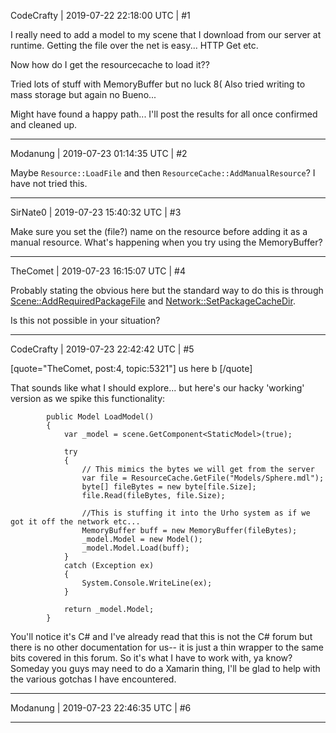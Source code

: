 CodeCrafty | 2019-07-22 22:18:00 UTC | #1

I really need to add a model to my scene that I download from our server at runtime.
Getting the file over the net is easy... HTTP Get etc.

Now how do I get the resourcecache to load it?? 

Tried lots of stuff with MemoryBuffer but no luck 8( 
Also tried writing to mass storage but again no Bueno...

Might have found a happy path... I'll post the results for all once confirmed and cleaned up.

-------------------------

Modanung | 2019-07-23 01:14:35 UTC | #2

Maybe `Resource::LoadFile` and then `ResourceCache::AddManualResource`?
I have not tried this.

-------------------------

SirNate0 | 2019-07-23 15:40:32 UTC | #3

Make sure you set the (file?) name on the resource before adding it as a manual resource. What's happening when you try using the MemoryBuffer?

-------------------------

TheComet | 2019-07-23 16:15:07 UTC | #4

Probably stating the obvious here but the standard way to do this is through [Scene::AddRequiredPackageFile](https://urho3d.github.io/documentation/1.4/class_urho3_d_1_1_scene.html#adb229515c3873cb6dbafe3ac58ab2053) and [Network::SetPackageCacheDir](https://urho3d.github.io/documentation/1.5/class_urho3_d_1_1_network.html#a57b30be42b797f89acad15c24e5adcfe).

Is this not possible in your situation?

-------------------------

CodeCrafty | 2019-07-23 22:42:42 UTC | #5

[quote="TheComet, post:4, topic:5321"]
us here b
[/quote]

That sounds like what I should explore... but here's our hacky 'working' version as we spike this functionality:
```
        public Model LoadModel()
        {
            var _model = scene.GetComponent<StaticModel>(true);

            try
            {
                // This mimics the bytes we will get from the server
                var file = ResourceCache.GetFile("Models/Sphere.mdl");
                byte[] fileBytes = new byte[file.Size];
                file.Read(fileBytes, file.Size);

                //This is stuffing it into the Urho system as if we got it off the network etc...
                MemoryBuffer buff = new MemoryBuffer(fileBytes);
                _model.Model = new Model();
                _model.Model.Load(buff);
            }
            catch (Exception ex)
            {
                System.Console.WriteLine(ex);
            }

            return _model.Model;
        }
```
You'll notice it's C# and I've already read that this is not the C# forum but there is no other documentation for us-- it is just a thin wrapper to the same bits covered in this forum. 
So it's what I have to work with, ya know?
Someday you guys may need to do a Xamarin thing, I'll be glad to help with the various gotchas I have encountered.

-------------------------

Modanung | 2019-07-23 22:46:35 UTC | #6



-------------------------

